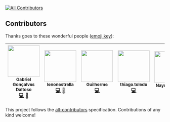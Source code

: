 
[![All Contributors](https://img.shields.io/badge/all_contributors-5-orange.svg?style=flat-square)](#contributors)
## Contributors

Thanks goes to these wonderful people ([emoji key](https://github.com/kentcdodds/all-contributors#emoji-key)):

<!-- ALL-CONTRIBUTORS-LIST:START - Do not remove or modify this section -->
| [<img src="https://avatars.githubusercontent.com/u/6536985?v=3" width="100px;"/><br /><sub>Gabriel Gonçalves Daltoso</sub>](http://ggdaltoso.info)<br />[💻](https://github.com/ggdaltoso/ElzaBot/commits?author=ggdaltoso) [📖](https://github.com/ggdaltoso/ElzaBot/commits?author=ggdaltoso) | [<img src="https://avatars.githubusercontent.com/u/22479629?v=3" width="100px;"/><br /><sub>lenonestrella</sub>](https://github.com/lenonestrella)<br />[💻](https://github.com/ggdaltoso/ElzaBot/commits?author=lenonestrella) [📖](https://github.com/ggdaltoso/ElzaBot/commits?author=lenonestrella) | [<img src="https://avatars.githubusercontent.com/u/5827916?v=3" width="100px;"/><br /><sub>Guilherme</sub>](https://github.com/guilhermeikeda)<br />[💻](https://github.com/ggdaltoso/ElzaBot/commits?author=guilhermeikeda) | [<img src="https://avatars.githubusercontent.com/u/17054914?v=3" width="100px;"/><br /><sub>thiago toledo</sub>](https://github.com/thiagogt-opus)<br />[💻](https://github.com/ggdaltoso/ElzaBot/commits?author=thiagogt-opus) | [<img src="https://avatars.githubusercontent.com/u/17930618?v=3" width="100px;"/><br /><sub>Nayra Martins</sub>](https://github.com/nayramartins)<br />🎨 |
| :---: | :---: | :---: | :---: | :---: |
<!-- ALL-CONTRIBUTORS-LIST:END -->

This project follows the [all-contributors](https://github.com/kentcdodds/all-contributors) specification. Contributions of any kind welcome!